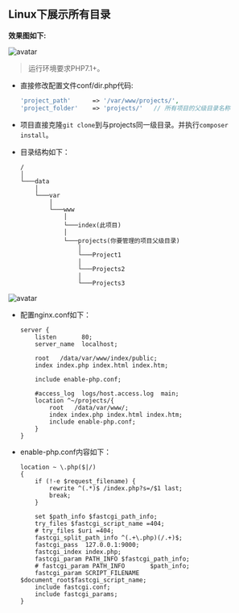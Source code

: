 ## Linux下展示所有目录

**效果图如下:**

![avatar](http://q7v4u7f98.bkt.clouddn.com/ProjectsView/images/view.gif?e=1585333621&token=dFBLp0OyocKL_GCDqednYgngoNCSBGo0ubPJzPME:zL3cVsNSikjzLovWK7uINuyMKoU=)

> 运行环境要求PHP7.1+。

+ 直接修改配置文件conf/dir.php代码:
    ```php
    'project_path'      => '/var/www/projects/',
    'project_folder'    => 'projects/'   // 所有项目的父级目录名称
    ```

+ 项目直接克隆`git clone`到与projects同一级目录。并执行`composer install`。

+ 目录结构如下：
    ```
    /
    │
    └───data
        │
        └───var
            │   
            └───www
                │   
                └───index(此项目)
                │   
                └───projects(你要管理的项目父级目录)
                    │   
                    └───Project1
                    │   
                    └───Projects2
                    │   
                    └───Projects3
    ```
![avatar](http://q7v4u7f98.bkt.clouddn.com/ProjectsView/images/folder.png)

+ 配置nginx.conf如下：

    ```
    server {
        listen       80;
        server_name  localhost;

        root   /data/var/www/index/public;
        index index.php index.html index.htm;

        include enable-php.conf;

        #access_log  logs/host.access.log  main;
        location ^~/projects/{
            root   /data/var/www/;
            index index.php index.html index.htm;
            include enable-php.conf;
        }
    }
    ```
+ enable-php.conf内容如下：

    ```
    location ~ \.php($|/)
    {   
        if (!-e $request_filename) {
            rewrite ^(.*)$ /index.php?s=/$1 last;
            break;
        }

        set $path_info $fastcgi_path_info;
        try_files $fastcgi_script_name =404;
        # try_files $uri =404;
        fastcgi_split_path_info ^(.+\.php)(/.+)$;
        fastcgi_pass  127.0.0.1:9000;
        fastcgi_index index.php;
        fastcgi_param PATH_INFO $fastcgi_path_info;
        # fastcgi_param PATH_INFO       $path_info;
        fastcgi_param SCRIPT_FILENAME $document_root$fastcgi_script_name;
        include fastcgi.conf;
        include fastcgi_params;
    }
    ```

